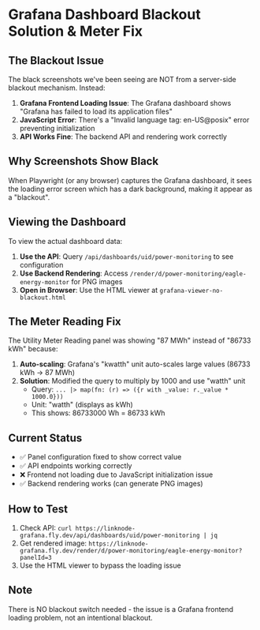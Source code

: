 # Grafana Dashboard Blackout Solution & Meter Fix

## The Blackout Issue

The black screenshots we've been seeing are NOT from a server-side blackout mechanism. Instead:

1. **Grafana Frontend Loading Issue**: The Grafana dashboard shows "Grafana has failed to load its application files" 
2. **JavaScript Error**: There's a "Invalid language tag: en-US@posix" error preventing initialization
3. **API Works Fine**: The backend API and rendering work correctly

## Why Screenshots Show Black

When Playwright (or any browser) captures the Grafana dashboard, it sees the loading error screen which has a dark background, making it appear as a "blackout".

## Viewing the Dashboard

To view the actual dashboard data:

1. **Use the API**: Query `/api/dashboards/uid/power-monitoring` to see configuration
2. **Use Backend Rendering**: Access `/render/d/power-monitoring/eagle-energy-monitor` for PNG images
3. **Open in Browser**: Use the HTML viewer at `grafana-viewer-no-blackout.html`

## The Meter Reading Fix

The Utility Meter Reading panel was showing "87 MWh" instead of "86733 kWh" because:

1. **Auto-scaling**: Grafana's "kwatth" unit auto-scales large values (86733 kWh → 87 MWh)
2. **Solution**: Modified the query to multiply by 1000 and use "watth" unit
   - Query: `... |> map(fn: (r) => ({r with _value: r._value * 1000.0}))`
   - Unit: "watth" (displays as kWh)
   - This shows: 86733000 Wh = 86733 kWh

## Current Status

- ✅ Panel configuration fixed to show correct value
- ✅ API endpoints working correctly
- ❌ Frontend not loading due to JavaScript initialization issue
- ✅ Backend rendering works (can generate PNG images)

## How to Test

1. Check API: `curl https://linknode-grafana.fly.dev/api/dashboards/uid/power-monitoring | jq`
2. Get rendered image: `https://linknode-grafana.fly.dev/render/d/power-monitoring/eagle-energy-monitor?panelId=3`
3. Use the HTML viewer to bypass the loading issue

## Note

There is NO blackout switch needed - the issue is a Grafana frontend loading problem, not an intentional blackout.